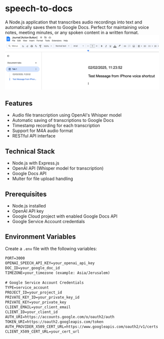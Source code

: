 # speech-to-docs

A Node.js application that transcribes audio recordings into text and automatically saves them to Google Docs. Perfect for maintaining voice notes, meeting minutes, or any spoken content in a written format.
![img_1.png](img_1.png)

## Features

- Audio file transcription using OpenAI's Whisper model
- Automatic saving of transcriptions to Google Docs
- Timestamp recording for each transcription
- Support for M4A audio format
- RESTful API interface

## Technical Stack

- Node.js with Express.js
- OpenAI API (Whisper model for transcription)
- Google Docs API
- Multer for file upload handling

## Prerequisites

- Node.js installed
- OpenAI API key
- Google Cloud project with enabled Google Docs API
- Google Service Account credentials

## Environment Variables

Create a `.env` file with the following variables:

```plaintext
PORT=3000
OPENAI_SPEECH_API_KEY=your_openai_api_key
DOC_ID=your_google_doc_id
TIMEZONE=your_timezone (example: Asia/Jerusalem)

# Google Service Account Credentials
TYPE=service_account
PROJECT_ID=your_project_id
PRIVATE_KEY_ID=your_private_key_id
PRIVATE_KEY=your_private_key
CLIENT_EMAIL=your_client_email
CLIENT_ID=your_client_id
AUTH_URI=https://accounts.google.com/o/oauth2/auth
TOKEN_URI=https://oauth2.googleapis.com/token
AUTH_PROVIDER_X509_CERT_URL=https://www.googleapis.com/oauth2/v1/certs
CLIENT_X509_CERT_URL=your_cert_url
```
